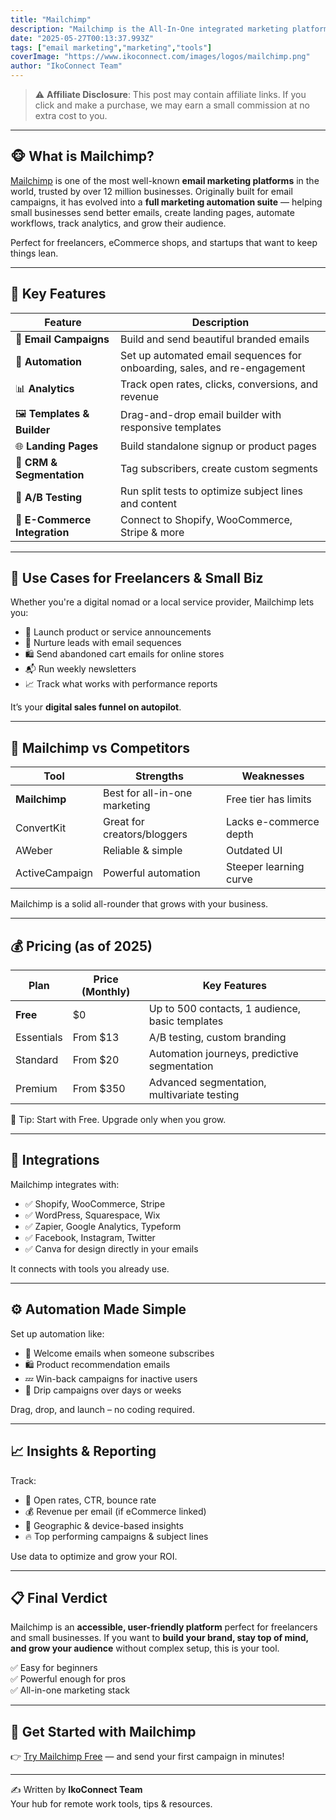 ```yaml
---
title: "Mailchimp"
description: "Mailchimp is the All-In-One integrated marketing platform for small businesses, to grow your business on your terms."
date: "2025-05-27T00:13:37.993Z"
tags: ["email marketing","marketing","tools"]
coverImage: "https://www.ikoconnect.com/images/logos/mailchimp.png"
author: "IkoConnect Team"
---
```


> ⚠️ **Affiliate Disclosure**: This post may contain affiliate links. If you click and make a purchase, we may earn a small commission at no extra cost to you.

---

## 🐵 What is Mailchimp?

[Mailchimp](https://mailchimp.com/) is one of the most well-known **email marketing platforms** in the world, trusted by over 12 million businesses. Originally built for email campaigns, it has evolved into a **full marketing automation suite** — helping small businesses send better emails, create landing pages, automate workflows, track analytics, and grow their audience.

Perfect for freelancers, eCommerce shops, and startups that want to keep things lean.

---

## 🔑 Key Features

| Feature | Description |
|--------|-------------|
| 📩 **Email Campaigns** | Build and send beautiful branded emails |
| 🧠 **Automation** | Set up automated email sequences for onboarding, sales, and re-engagement |
| 📊 **Analytics** | Track open rates, clicks, conversions, and revenue |
| 🖼️ **Templates & Builder** | Drag-and-drop email builder with responsive templates |
| 🌐 **Landing Pages** | Build standalone signup or product pages |
| 🧲 **CRM & Segmentation** | Tag subscribers, create custom segments |
| 🔁 **A/B Testing** | Run split tests to optimize subject lines and content |
| 🛒 **E-Commerce Integration** | Connect to Shopify, WooCommerce, Stripe & more |

---

## 🧠 Use Cases for Freelancers & Small Biz

Whether you're a digital nomad or a local service provider, Mailchimp lets you:

- 📢 Launch product or service announcements
- 🎯 Nurture leads with email sequences
- 🛍️ Send abandoned cart emails for online stores
- 📬 Run weekly newsletters
- 📈 Track what works with performance reports

It’s your **digital sales funnel on autopilot**.

---

## 🧪 Mailchimp vs Competitors

| Tool         | Strengths                     | Weaknesses              |
|--------------|-------------------------------|--------------------------|
| **Mailchimp** | Best for all-in-one marketing | Free tier has limits     |
| ConvertKit   | Great for creators/bloggers    | Lacks e-commerce depth   |
| AWeber       | Reliable & simple              | Outdated UI              |
| ActiveCampaign | Powerful automation          | Steeper learning curve   |

Mailchimp is a solid all-rounder that grows with your business.

---

## 💰 Pricing (as of 2025)

| Plan        | Price (Monthly) | Key Features |
|-------------|-----------------|--------------|
| **Free**    | $0              | Up to 500 contacts, 1 audience, basic templates |
| Essentials  | From $13        | A/B testing, custom branding |
| Standard    | From $20        | Automation journeys, predictive segmentation |
| Premium     | From $350       | Advanced segmentation, multivariate testing |

📌 Tip: Start with Free. Upgrade only when you grow.

---

## 🔄 Integrations

Mailchimp integrates with:

- ✅ Shopify, WooCommerce, Stripe
- ✅ WordPress, Squarespace, Wix
- ✅ Zapier, Google Analytics, Typeform
- ✅ Facebook, Instagram, Twitter
- ✅ Canva for design directly in your emails

It connects with tools you already use.

---

## ⚙️ Automation Made Simple

Set up automation like:

- 👋 Welcome emails when someone subscribes
- 🛍️ Product recommendation emails
- 💤 Win-back campaigns for inactive users
- 📅 Drip campaigns over days or weeks

Drag, drop, and launch – no coding required.

---

## 📈 Insights & Reporting

Track:

- 📨 Open rates, CTR, bounce rate
- 💰 Revenue per email (if eCommerce linked)
- 📍 Geographic & device-based insights
- 🔥 Top performing campaigns & subject lines

Use data to optimize and grow your ROI.

---

## 📋 Final Verdict

Mailchimp is an **accessible, user-friendly platform** perfect for freelancers and small businesses. If you want to **build your brand, stay top of mind, and grow your audience** without complex setup, this is your tool.

✅ Easy for beginners  
✅ Powerful enough for pros  
✅ All-in-one marketing stack

---

## 🔗 Get Started with Mailchimp

👉 [Try Mailchimp Free](https://mailchimp.com/) — and send your first campaign in minutes!

---

✍️ Written by **IkoConnect Team**  
Your hub for remote work tools, tips & resources.
